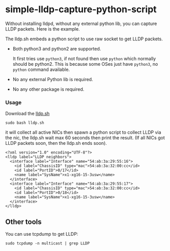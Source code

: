 # simple-lldp-capture-python-script
Without installing lldpd, without any external python lib, you can capture LLDP packets. Here is the example.


The lldp.sh embeds a python script to use raw socket to get LLDP packets.

- Both python3 and python2 are supported. 

  It first tries use `python3`, if not found then use `python` which normally should be python2. This is because some OSes just have `python3`, no `python` command available.

- No any external Python lib is required.

- No any other package is required.



### Usage

Download the [lldp.sh](lldp.sh)

```
sudo bash lldp.sh
```

it will collect all active NICs then spawn a python script to collect LLDP via the nic,
the lldp.sh wait max 60 seconds then print the result. (If all NICs got LLDP packets soon, then the lldp.sh ends soon).

```
<?xml version="1.0" encoding="UTF-8"?>
<lldp label="LLDP neighbors">
  <interface label="Interface" name="54:ab:3a:29:55:16">
    <id label="ChassisID" type="mac">54:ab:3a:32:00:cc</id>
    <id label="PortID">0/17</id>
    <name label="SysName">x1-xg16-15-3usw</name>
  </interface>
  <interface label="Interface" name="54:ab:3a:29:55:17">
    <id label="ChassisID" type="mac">54:ab:3a:32:00:cc</id>
    <id label="PortID">0/18</id>
    <name label="SysName">x1-xg16-15-3usw</name>
  </interface>
</lldp>
```

## Other tools

You can use tcpdump to get LLDP:
```
sudo tcpdump -n multicast | grep LLDP
```
